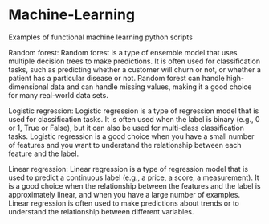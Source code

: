 # Machine-Learning

Examples of functional machine learning python scripts


Random forest: Random forest is a type of ensemble model that uses multiple decision trees to make predictions. It is often used for classification tasks, such as predicting whether a customer will churn or not, or whether a patient has a particular disease or not. Random forest can handle high-dimensional data and can handle missing values, making it a good choice for many real-world data sets.

Logistic regression: Logistic regression is a type of regression model that is used for classification tasks. It is often used when the label is binary (e.g., 0 or 1, True or False), but it can also be used for multi-class classification tasks. Logistic regression is a good choice when you have a small number of features and you want to understand the relationship between each feature and the label.

Linear regression: Linear regression is a type of regression model that is used to predict a continuous label (e.g., a price, a score, a measurement). It is a good choice when the relationship between the features and the label is approximately linear, and when you have a large number of examples. Linear regression is often used to make predictions about trends or to understand the relationship between different variables.
